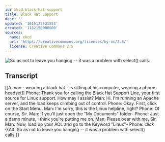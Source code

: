 ```yaml
---
id: xkcd.black-hat-support
title: Black Hat Support
desc: ''
updated: '1616125521553'
created: '1182150000000'
sources:
  name: xkcd
  url: 'https://creativecommons.org/licenses/by-nc/2.5/'
  license: Creative Commons 2.5
---
```

![So as not to leave you hanging -- it was a problem with select() calls.](https://imgs.xkcd.com/comics/black_hat_support.png)

## Transcript
[[A man - wearing a black hat - is sitting at his computer, wearing a phone headset]]
Phone: Thank you for calling the Black Hat Support Line, your first source for Linux support. How may I assist?
Man: Hi. I'm running an Apache server, and the load keeps climbing out of control.
Phone: Okay. First, click on the Start Menu.
Man: I'm sorry, this is the Linux helpline, right?
Phone: Of course, Sir.
Man: If you'll just open the "My Documents" folder-
Phone: Just a damn minute, I think you're putting me on.
Man: Please bear with me, Sir.
Man: Now, load up your AOL and go to the Keyword "Linux"-
Phone: *click*
{{Alt: So as not to leave you hanging -- it was a problem with select() calls.}}

